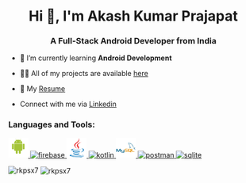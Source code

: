 <h1 align="center">Hi 👋, I'm Akash Kumar Prajapat</h1>
<h3 align="center">A Full-Stack Android Developer from India</h3>


- 🌱 I’m currently learning **Android Development**

- 👨‍💻 All of my projects are available [here](https://github.com/rkpsx7?tab=repositories)
- 🧧 My [Resume ](https://docs.google.com/document/d/1mvAx9WGOlEepjF_dw9sjaEaHJBrWhsuDbGQ79TWMdkg/edit)
- Connect with me via [Linkedin](https://www.linkedin.com/in/rkpsx7/)


<h3 align="left">Languages and Tools:</h3>
<p align="left"> <a href="https://developer.android.com" target="_blank"> <img src="https://raw.githubusercontent.com/devicons/devicon/master/icons/android/android-original-wordmark.svg" alt="android" width="40" height="40"/> </a> <a href="https://firebase.google.com/" target="_blank"> <img src="https://www.vectorlogo.zone/logos/firebase/firebase-icon.svg" alt="firebase" width="40" height="40"/> </a> <a href="https://www.java.com" target="_blank"> <img src="https://raw.githubusercontent.com/devicons/devicon/master/icons/java/java-original.svg" alt="java" width="40" height="40"/> </a> <a href="https://kotlinlang.org" target="_blank"> <img src="https://www.vectorlogo.zone/logos/kotlinlang/kotlinlang-icon.svg" alt="kotlin" width="40" height="40"/> </a> <a href="https://www.mysql.com/" target="_blank"> <img src="https://raw.githubusercontent.com/devicons/devicon/master/icons/mysql/mysql-original-wordmark.svg" alt="mysql" width="40" height="40"/> </a> <a href="https://postman.com" target="_blank"> <img src="https://www.vectorlogo.zone/logos/getpostman/getpostman-icon.svg" alt="postman" width="40" height="40"/> </a> <a href="https://www.sqlite.org/" target="_blank"> <img src="https://www.vectorlogo.zone/logos/sqlite/sqlite-icon.svg" alt="sqlite" width="40" height="40"/> </a> </p>

<p><img align="left" src="https://github-readme-stats.vercel.app/api/top-langs?username=rkpsx7&show_icons=true&locale=en&layout=compact" alt="rkpsx7" /></p>

<p>&nbsp;<img align="center" src="https://github-readme-stats.vercel.app/api?username=rkpsx7&show_icons=true&locale=en" alt="rkpsx7" /></p>
